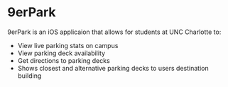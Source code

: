 # 9erPark

9erPark is an iOS applicaion that allows for students at UNC Charlotte to:
* View live parking stats on campus
* View parking deck availability
* Get directions to parking decks
* Shows closest and alternative parking decks to users destination building
